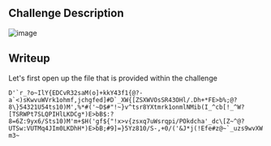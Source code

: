 ## Challenge Description
![image](https://github.com/1-Xenon/ctf-archives/assets/110148117/0b6551aa-14a4-4d1c-9819-7ac45b7db9b2)

## Writeup
Let's first open up the file that is provided within the challenge

```D'`r_?o~IlY{EDCvR32saM(o]+kkY43f1{@?-a`<)sKwvuWVrk1ohmf,jchgfed]#D`_XW{[ZSXWVOsSR43OHl/.Dh+*FE>b%;@?8\}54321U54ts10)M',%*#('~D$#"!~}v^tsr8YXtmrk1onmlNMib(I_^cb[!_^W?[TSRWPt7SLQPIHlLKDCg*)E>bB$:?8=6Z:9yx6/Sts10)M'm+$H('gf${"!x>v{zsxq7uWsrqpi/POkdcha'_dc\[Z~^@?UTSw:VUTMq4JIm0LKDhH*)E>bB;#9]=}5Yz810/S-,+0/('&J*j(!Efe#z@~`_uzs9wvXWm3~```

